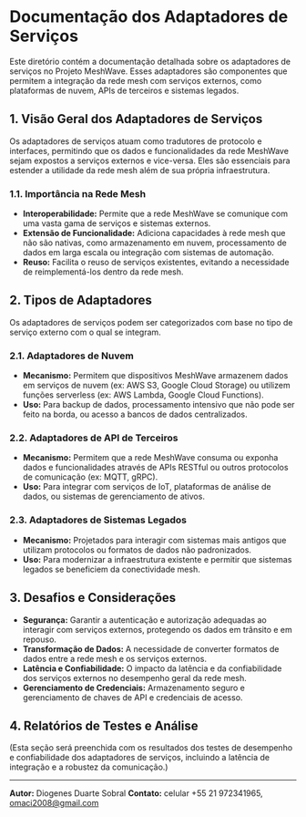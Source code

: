 # Documentação dos Adaptadores de Serviços

Este diretório contém a documentação detalhada sobre os adaptadores de serviços no Projeto MeshWave. Esses adaptadores são componentes que permitem a integração da rede mesh com serviços externos, como plataformas de nuvem, APIs de terceiros e sistemas legados.

## 1. Visão Geral dos Adaptadores de Serviços

Os adaptadores de serviços atuam como tradutores de protocolo e interfaces, permitindo que os dados e funcionalidades da rede MeshWave sejam expostos a serviços externos e vice-versa. Eles são essenciais para estender a utilidade da rede mesh além de sua própria infraestrutura.

### 1.1. Importância na Rede Mesh

*   **Interoperabilidade:** Permite que a rede MeshWave se comunique com uma vasta gama de serviços e sistemas externos.
*   **Extensão de Funcionalidade:** Adiciona capacidades à rede mesh que não são nativas, como armazenamento em nuvem, processamento de dados em larga escala ou integração com sistemas de automação.
*   **Reuso:** Facilita o reuso de serviços existentes, evitando a necessidade de reimplementá-los dentro da rede mesh.

## 2. Tipos de Adaptadores

Os adaptadores de serviços podem ser categorizados com base no tipo de serviço externo com o qual se integram.

### 2.1. Adaptadores de Nuvem

*   **Mecanismo:** Permitem que dispositivos MeshWave armazenem dados em serviços de nuvem (ex: AWS S3, Google Cloud Storage) ou utilizem funções serverless (ex: AWS Lambda, Google Cloud Functions).
*   **Uso:** Para backup de dados, processamento intensivo que não pode ser feito na borda, ou acesso a bancos de dados centralizados.

### 2.2. Adaptadores de API de Terceiros

*   **Mecanismo:** Permitem que a rede MeshWave consuma ou exponha dados e funcionalidades através de APIs RESTful ou outros protocolos de comunicação (ex: MQTT, gRPC).
*   **Uso:** Para integrar com serviços de IoT, plataformas de análise de dados, ou sistemas de gerenciamento de ativos.

### 2.3. Adaptadores de Sistemas Legados

*   **Mecanismo:** Projetados para interagir com sistemas mais antigos que utilizam protocolos ou formatos de dados não padronizados.
*   **Uso:** Para modernizar a infraestrutura existente e permitir que sistemas legados se beneficiem da conectividade mesh.

## 3. Desafios e Considerações

*   **Segurança:** Garantir a autenticação e autorização adequadas ao interagir com serviços externos, protegendo os dados em trânsito e em repouso.
*   **Transformação de Dados:** A necessidade de converter formatos de dados entre a rede mesh e os serviços externos.
*   **Latência e Confiabilidade:** O impacto da latência e da confiabilidade dos serviços externos no desempenho geral da rede mesh.
*   **Gerenciamento de Credenciais:** Armazenamento seguro e gerenciamento de chaves de API e credenciais de acesso.

## 4. Relatórios de Testes e Análise

(Esta seção será preenchida com os resultados dos testes de desempenho e confiabilidade dos adaptadores de serviços, incluindo a latência de integração e a robustez da comunicação.)

---

**Autor:** Diogenes Duarte Sobral
**Contato:** celular +55 21 972341965, omaci2008@gmail.com


